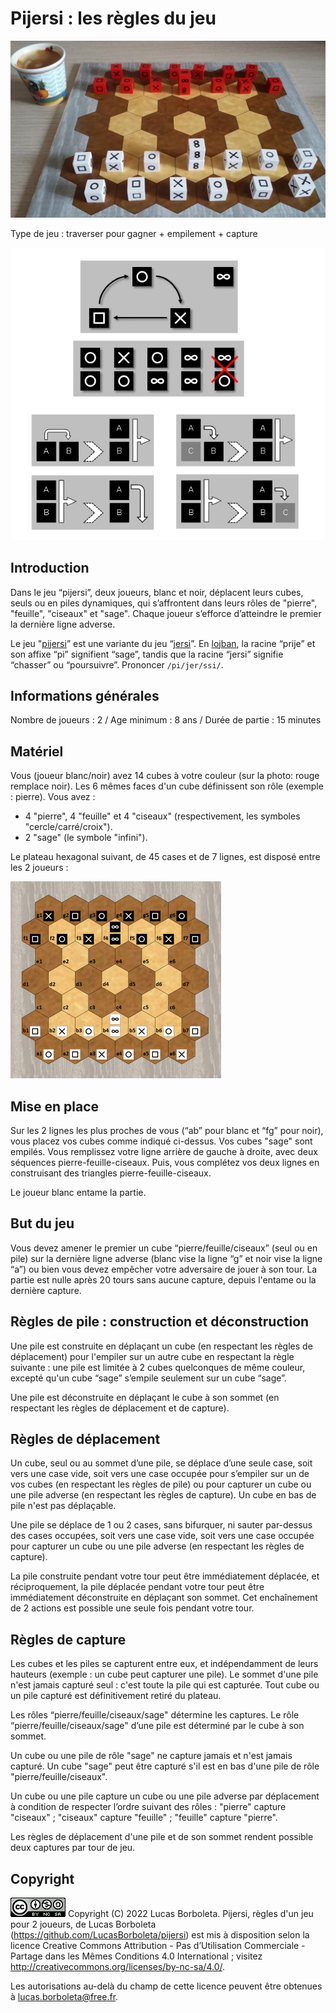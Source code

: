 # Pijersi : les règles du jeu


![](./pictures/pijersi-2022-0723-0940.jpg)

Type de jeu : traverser pour gagner + empilement + capture

![](./pictures/schema.png)

<div style="page-break-after: always;"></div>

## Introduction

Dans le jeu “pijersi”, deux joueurs, blanc et noir, déplacent leurs cubes, seuls ou en piles dynamiques, qui s’affrontent dans leurs rôles de "pierre", "feuille", "ciseaux" et "sage". Chaque joueur s’efforce d’atteindre le premier la dernière ligne adverse. 

Le jeu "[pijersi](https://github.com/LucasBorboleta/pijersi)” est une variante du jeu “[jersi](https://github.com/LucasBorboleta/jersi)”. En [lojban](https://mw.lojban.org), la racine “prije” et son affixe “pi” signifient “sage”, tandis que la racine “jersi” signifie “chasser” ou “poursuivre”. Prononcer `/pi/jer/ssi/`.

## Informations générales
Nombre de joueurs : 2 / Age minimum : 8 ans / Durée de partie : 15 minutes 

## Matériel
Vous (joueur blanc/noir) avez 14 cubes à votre couleur (sur la photo: rouge remplace noir). Les 6 mêmes faces d'un cube définissent son rôle (exemple : pierre). Vous avez :

- 4 "pierre", 4 "feuille" et 4 "ciseaux" (respectivement, les symboles "cercle/carré/croix").
- 2 "sage" (le symbole "infini").

Le plateau hexagonal suivant, de 45 cases et de 7 lignes, est disposé entre les 2 joueurs :

<img src="./pictures/pijersi-positions-initiales.png" style="zoom:50%;" />

## Mise en place
Sur les 2 lignes les plus proches de vous (“ab” pour blanc et “fg” pour noir), vous placez vos cubes comme indiqué ci-dessus. Vos cubes "sage" sont empilés. Vous remplissez votre ligne arrière de gauche à droite, avec deux séquences pierre-feuille-ciseaux. Puis, vous complétez vos deux lignes en construisant des triangles pierre-feuille-ciseaux.

Le joueur blanc entame la partie. 

<div style="page-break-after: always;"></div>

## But du jeu

Vous devez amener le premier un cube “pierre/feuille/ciseaux” (seul ou en pile) sur la dernière ligne adverse (blanc vise la ligne “g” et noir vise la ligne “a”) ou bien vous devez empêcher votre adversaire de jouer à son tour. La partie est nulle après 20 tours sans aucune capture, depuis l'entame ou la dernière capture.

## Règles de pile : construction et déconstruction

Une pile est construite en déplaçant un cube (en respectant les règles de déplacement) pour l'empiler sur un autre cube en respectant la règle suivante : une pile est limitée à 2 cubes quelconques de même couleur, excepté qu'un cube “sage” s’empile seulement sur un cube “sage”.

Une pile est déconstruite en déplaçant le cube à son sommet (en respectant les règles de déplacement et de capture).

## Règles de déplacement

Un cube, seul ou au sommet d’une pile, se déplace d’une seule case, soit vers une case vide, soit vers une case occupée pour s’empiler sur un de vos cubes (en respectant les règles de pile) ou pour capturer un cube ou une pile adverse (en respectant les règles de capture). Un cube en bas de pile n'est pas déplaçable.

Une pile se déplace de 1 ou 2 cases, sans bifurquer, ni sauter par-dessus des cases occupées, soit vers une case vide, soit vers une case occupée pour capturer un cube ou une pile adverse (en respectant les règles de capture).

La pile construite pendant votre tour peut être immédiatement déplacée, et réciproquement, la pile déplacée pendant votre tour peut être immédiatement déconstruite en déplaçant son sommet. Cet enchaînement de 2 actions est possible une seule fois pendant votre tour.

## Règles de capture

Les cubes et les piles se capturent entre eux, et indépendamment de leurs hauteurs (exemple : un cube peut capturer une pile). Le sommet d'une pile n'est jamais capturé seul : c'est toute la pile qui est capturée. Tout cube ou un pile capturé est définitivement retiré du plateau.

Les rôles “pierre/feuille/ciseaux/sage" détermine les captures. Le rôle “pierre/feuille/ciseaux/sage" d’une pile est déterminé par le cube à son sommet. 

Un cube ou une pile de rôle "sage" ne capture jamais et n'est jamais capturé. Un cube "sage" peut être capturé s'il est en bas d'une pile de rôle "pierre/feuille/ciseaux".

Un cube ou une pile capture un cube ou une pile adverse par déplacement à condition de respecter l’ordre suivant des rôles : "pierre" capture "ciseaux" ; "ciseaux" capture "feuille" ; "feuille" capture "pierre".

Les règles de déplacement d'une pile et de son sommet rendent possible deux captures par tour de jeu.

## Copyright

[![Creative Commons License](./pictures/CC-BY-NC-SA.png)](http://creativecommons.org/licenses/by-nc-sa/4.0/) Copyright (C) 2022 Lucas Borboleta. Pijersi, règles d'un jeu pour 2 joueurs, de Lucas Borboleta (https://github.com/LucasBorboleta/pijersi) est mis à disposition selon la licence Creative Commons Attribution - Pas d’Utilisation Commerciale - Partage dans les Mêmes Conditions 4.0 International ; visitez http://creativecommons.org/licenses/by-nc-sa/4.0/. 

Les autorisations au-delà du champ de cette licence peuvent être obtenues à [lucas.borboleta@free.fr](mailto:lucas.borboleta@free.fr).
